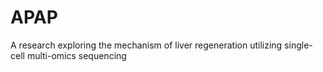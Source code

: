 # APAP
A research exploring the mechanism of liver regeneration utilizing single-cell multi-omics sequencing
